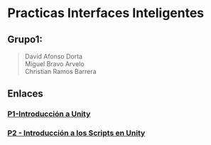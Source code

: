 # Practicas Interfaces Inteligentes
## Grupo1:
> David Afonso Dorta          
> Miguel Bravo Arvelo          
> Christian Ramos Barrera

## Enlaces
### [P1-Introducción a Unity](https://github.com/alu0100886306/P1-Introduccion_unity)
### [P2 - Introducción a los Scripts en Unity](https://github.com/davafons/P2-Introduccion-Scripts)
